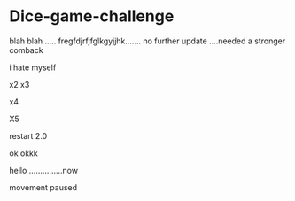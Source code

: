 # Dice-game-challenge

 blah blah .....
fregfdjrfjfglkgyjjhk.......
no further update ....needed a stronger comback

i hate myself

x2
x3

x4

X5

restart 2.0

ok okkk

hello ...............now 

movement paused
